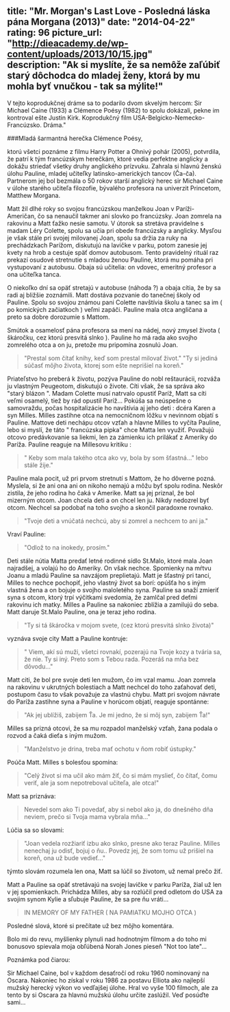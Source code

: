 title: "Mr. Morgan's Last Love - Posledná láska pána Morgana (2013)"
date: "2014-04-22"
rating: 96
picture_url: "http://dieacademy.de/wp-content/uploads/2013/10/15.jpg"	
description: "Ak si myslíte, že sa nemôže zaľúbiť starý dôchodca do mladej ženy, ktorá by mu mohla byť vnučkou - tak sa mýlite!"
---

V tejto koprodukčnej dráme sa to podarilo dvom skvelým hercom: Sir Michael Caine (1933) a Clémence Poésy (1982) to spolu dokázali, pekne im kontroval ešte Justin Kirk. Koprodukčný film USA-Belgicko-Nemecko-Francúzsko. Dráma."

###Mladá šarmantná herečka Clémence Poésy, 

ktorú všetci poznáme z filmu Harry Potter a Ohnivý pohár (2005), potvrdila, že patrí k tým francúzskym herečkám, ktoré vedia perfektne anglicky a dokážu striedať všetky druhy anglického prízvuku. Zahrala si hlavnú ženskú úlohu Pauline, mladej učiteľky latinsko-amerických tancov (Ča-ča). 
Partnerom jej bol bezmála o 50 rokov starší anglický herec sir Michael Caine 
v úlohe starého učiteľa filozofie, bývalého profesora na univerzit Princetom, Matthew Morgana.

Matt žil dlhé roky so svojou francúzskou manželkou Joan v Paríži- Američan, čo sa nenaučil takmer ani slovko po francúzsky. Joan zomrela na rakovinu a Matt ťažko nesie samotu. V útorok sa stretáva pravidelne s madam Léry Colette, spolu sa učia pri obede francúzsky a anglicky. Mysľou je však stále pri svojej milovanej Joan, spolu sa držia za ruky na prechádzkach Parížom, diskutujú na lavičke v parku, potom zanesie jej kvety na hrob a cestuje späť domov autobusom. Tento pravidelný rituál raz prekazí osudové stretnutie s mladou ženou Pauline, ktorá mu pomáha pri vystupovaní z autobusu. Obaja sú učitelia: on vdovec, emeritný profesor a ona učiteľka tanca.

O niekoľko dní sa opäť stretajú v autobuse (náhoda ?) a obaja cítia, že by sa radi aj bližšie zoznámili. Matt dostáva pozvanie do tanečnej školy od Pauline. Spolu so svojou známou pani Colette navštívia školu a tanec sa im ( po komických začiatkoch ) veľmi zapáči. Pauline mala otca angličana a preto sa dobre dorozumie s Mattom.

Smútok a osamelosť pána profesora sa mení na nádej, nový zmysel života ( škáročku, cez ktorú presvitá slnko ). Pauline ho má rada ako svojho zomrelého otca a on ju, pretože mu pripomína zosnulú Joan. 

> "Prestal som čítať knihy, keď som prestal milovať život."
> "Ty si jediná súčasť môjho života, ktorej som ešte neprišiel na koreň."

Priateľstvo ho preberá k životu, pozýva Pauline do nobl reštaurácii, rozváža ju vlastným Peugeotom, diskutujú o živote. Cíti však, že sa správa ako "starý blázon ". Madam Colette musí natrvalo opustiť Paríž, Matt sa cíti veľmi osamelý, tiež by rád opustil Paríž...
Pokúša sa neúspešne o samovraždu, počas hospitalizácie ho navštívia aj jeho deti : dcéra Karen a syn Milles. Milles zastihne otca na nemocničnom lôžku v nevinnom objatí s Pauline. Mattove deti nechápu otcov vzťah a hlavne Milles to vyčíta Pauline, lebo si myslí, že táto " francúzska pipka" chce Matta len využiť. Považujú otcovo predávkovanie sa liekmi, len za zámienku ich prilákať z Ameriky do Paríža.
Pauline reaguje na Millesovu kritiku :

> " Keby som mala takého otca ako vy, bola by som šťastná..." 
lebo stále žije."

Pauline mala pocit, už pri prvom stretnutí s Mattom, že ho dôverne pozná. Myslela, si že ani ona ani on nikoho nemajú a môžu byť spolu rodina. Neskôr zistila, že jeho rodina ho čaká v Amerike. Matt sa jej priznal, že bol mizerným otcom. Joan chcela deti a on chcel len ju. Nikdy nedozrel byť otcom. Nechcel sa podobať na toho svojho a skončil paradoxne rovnako.

> "Tvoje deti a vnúčatá nechcú, aby si zomrel a nechcem to ani ja."

Vraví Pauline:

> "Odlož to na inokedy, prosím."

Deti stále nútia Matta predať letné rodinné sídlo St.Malo, ktoré mala Joan najradšej, a volajú ho do Ameriky. On však nechce. Spomienky na mŕtvu Joanu a 
mladú Pauline sa navzájom preplietajú. Matt je šťastný pri tanci, Milles to nechce pochopiť, jeho vlastný život sa borí: opúšťa ho s iným vlastná žena a on bojuje o svojho maloletého syna. Pauline sa snaží zmieriť syna s otcom, ktorý trpí výčitkami svedomia, že zamlčal pred deťmi rakovinu ich matky.
Milles a Pauline sa nakoniec zblížia a zamilujú do seba. 
Matt daruje St.Malo Pauline, ona je teraz jeho rodina.

> "Ty si tá škáročka v mojom svete, (cez ktorú presvitá slnko života)"

vyznáva svoje city Matt a Pauline kontruje:

> " Viem, akí sú muži, všetci rovnakí, pozerajú na Tvoje kozy a tvária sa, že nie. Ty si iný. Preto som s Tebou rada. Pozeráš na mňa bez dôvodu..."

Matt citi, že bol pre svoje deti len mužom, čo im vzal mamu. Joan zomrela na rakovinu v ukrutných bolestiach a Matt nechcel do toho zaťahovať deti, postupom času to však považuje za vlastnú chybu. Matt pri svojom návrate do Paríža zastihne syna a Pauline v horúcom objatí, reaguje spontánne:

> "Ak jej ublížiš, zabijem Ťa. Je mi jedno, že si môj syn, zabijem Ťa!"

Milles sa prizná otcovi, že sa mu rozpadol manželský vzťah, žana podala o rozvod a čaká dieťa s iným mužom.

>"Manželstvo je drina, treba mať ochotu v ňom robiť ústupky." 

Poúča Matt. Milles s bolesťou spomína:

> "Celý život si ma učil ako mám žiť, čo si mám myslieť, čo čítať, čomu veriť, ale ja som nepotreboval učiteľa, ale otca!"

Matt sa priznáva:

> Nevedel som ako Ti povedať, aby si nebol ako ja, do dnešného dňa neviem, prečo si Tvoja mama vybrala mňa..."

Lúčia sa so slovami:

> "Joan vedela rozžiariť izbu ako slnko, presne ako teraz Pauline. Milles nenechaj ju odisť, bojuj o ňu.. Povedz jej, že som tomu už prišiel na koreň, ona už bude vedieť..."

týmto slovám rozumela  len ona, Matt sa lúčil so životom, už nemal prečo žiť.

Matt a Pauline sa opäť stretávajú na svojej lavičke v parku Paríža, žial už len v jej spomienkach. Prichádza Milles, aby sa rozlúčil pred odletom do USA za svojim synom Kylie a sľubuje Pauline, že sa pre ňu vráti...

> IN MEMORY OF MY FATHER  ( NA PAMIATKU MOJHO OTCA )

Posledné slová, ktoré si prečítate už bez môjho komentára.

Bolo mi do revu, myšlienky plynuli nad hodnotným filmom a do toho mi bonusovo spievala moja obľúbená Norah Jones pieseň "Not too late"...

Poznámka pod čiarou: 

Sir Michael Caine, bol v každom desaťročí od roku 1960 nominovaný 
na Oscara. Nakoniec ho získal v roku 1986 za postavu Elliota ako najlepší mužský herecký výkon vo vedľajšej úlohe. 
Hral vo vyše 100 filmoch, ale za tento by si Oscara za hlavnú mužskú úlohu určite zaslúžil. Veď posúďte sami...






